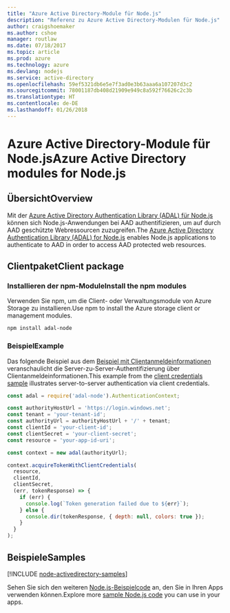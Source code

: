 ```yaml
---
title: "Azure Active Directory-Module für Node.js"
description: "Referenz zu Azure Active Directory-Modulen für Node.js"
author: craigshoemaker
ms.author: cshoe
manager: routlaw
ms.date: 07/18/2017
ms.topic: article
ms.prod: azure
ms.technology: azure
ms.devlang: nodejs
ms.service: active-directory
ms.openlocfilehash: 59ef5321db6e5e7f3ad0e3b63aaa6a107207d3c2
ms.sourcegitcommit: 78001187db408d21909e949c8a592f76626c2c3b
ms.translationtype: HT
ms.contentlocale: de-DE
ms.lasthandoff: 01/26/2018
---
```

# <a name="azure-active-directory-modules-for-nodejs"></a><span data-ttu-id="5e6ea-103">Azure Active Directory-Module für Node.js</span><span class="sxs-lookup"><span data-stu-id="5e6ea-103">Azure Active Directory modules for Node.js</span></span>

## <a name="overview"></a><span data-ttu-id="5e6ea-104">Übersicht</span><span class="sxs-lookup"><span data-stu-id="5e6ea-104">Overview</span></span>

<span data-ttu-id="5e6ea-105">Mit der [Azure Active Directory Authentication Library (ADAL) für Node.js](https://www.npmjs.com/package/adal-node) können sich Node.js-Anwendungen bei AAD authentifizieren, um auf durch AAD geschützte Webressourcen zuzugreifen.</span><span class="sxs-lookup"><span data-stu-id="5e6ea-105">The [Azure Active Directory Authentication Library (ADAL) for Node.js](https://www.npmjs.com/package/adal-node) enables Node.js applications to authenticate to AAD in order to access AAD protected web resources.</span></span>

## <a name="client-package"></a><span data-ttu-id="5e6ea-106">Clientpaket</span><span class="sxs-lookup"><span data-stu-id="5e6ea-106">Client package</span></span>

### <a name="install-the-npm-modules"></a><span data-ttu-id="5e6ea-107">Installieren der npm-Module</span><span class="sxs-lookup"><span data-stu-id="5e6ea-107">Install the npm modules</span></span>

<span data-ttu-id="5e6ea-108">Verwenden Sie npm, um die Client- oder Verwaltungsmodule von Azure Storage zu installieren.</span><span class="sxs-lookup"><span data-stu-id="5e6ea-108">Use npm to install the Azure storage client or management modules.</span></span>

```bash
npm install adal-node
```   

### <a name="example"></a><span data-ttu-id="5e6ea-109">Beispiel</span><span class="sxs-lookup"><span data-stu-id="5e6ea-109">Example</span></span>

<span data-ttu-id="5e6ea-110">Das folgende Beispiel aus dem [Beispiel mit Clientanmeldeinformationen](https://github.com/MSOpenTech/azure-activedirectory-library-for-nodejs/blob/master/sample/client-credentials-sample.js) veranschaulicht die Server-zu-Server-Authentifizierung über Clientanmeldeinformationen.</span><span class="sxs-lookup"><span data-stu-id="5e6ea-110">This example from the [client credentials sample](https://github.com/MSOpenTech/azure-activedirectory-library-for-nodejs/blob/master/sample/client-credentials-sample.js) illustrates server-to-server authentication via client credentials.</span></span>

```javascript
const adal = require('adal-node').AuthenticationContext;

const authorityHostUrl = 'https://login.windows.net';
const tenant = 'your-tenant-id';
const authorityUrl = authorityHostUrl + '/' + tenant;
const clientId = 'your-client-id';
const clientSecret = 'your-client-secret';
const resource = 'your-app-id-uri';

const context = new adal(authorityUrl);

context.acquireTokenWithClientCredentials(
  resource,
  clientId,
  clientSecret,
  (err, tokenResponse) => {
    if (err) {
      console.log(`Token generation failed due to ${err}`);
    } else {
      console.dir(tokenResponse, { depth: null, colors: true });
    }
  }
);
```

## <a name="samples"></a><span data-ttu-id="5e6ea-111">Beispiele</span><span class="sxs-lookup"><span data-stu-id="5e6ea-111">Samples</span></span>

[!INCLUDE [node-activedirectory-samples](../docs-ref-conceptual/includes/activedirectory-samples.md)]

<span data-ttu-id="5e6ea-112">Sehen Sie sich den weiteren [Node.js-Beispielcode](https://azure.microsoft.com/resources/samples/?platform=nodejs) an, den Sie in Ihren Apps verwenden können.</span><span class="sxs-lookup"><span data-stu-id="5e6ea-112">Explore more [sample Node.js code](https://azure.microsoft.com/resources/samples/?platform=nodejs) you can use in your apps.</span></span>
